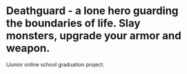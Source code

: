 # Deathguard - a lone hero guarding the boundaries of life. Slay monsters, upgrade your armor and weapon.

IJunior online school graduation project.
